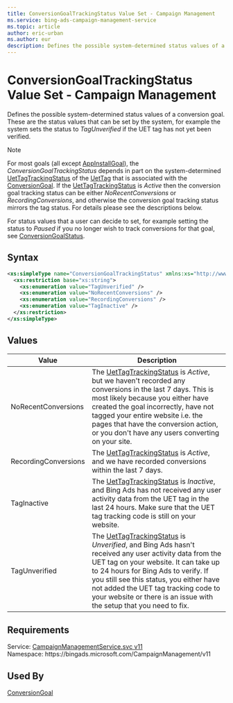 ```yaml
---
title: ConversionGoalTrackingStatus Value Set - Campaign Management
ms.service: bing-ads-campaign-management-service
ms.topic: article
author: eric-urban
ms.author: eur
description: Defines the possible system-determined status values of a conversion goal.
---
```

# ConversionGoalTrackingStatus Value Set - Campaign Management
Defines the possible system-determined status values of a conversion goal. These are the status values that can be set by the system, for example the system sets the status to *TagUnverified* if the UET tag has not yet been verified. 

> [!NOTE]
> For most goals (all except [AppInstallGoal](bingads/campaign-management-service/appinstallgoal.md)), the *ConversionGoalTrackingStatus* depends in part on the system-determined [UetTagTrackingStatus](bingads/campaign-management-service/uettagtrackingstatus.md) of the [UetTag](bingads/campaign-management-service/uettag.md) that is associated with the [ConversionGoal](bingads/campaign-management-service/conversiongoal.md). If the [UetTagTrackingStatus](bingads/campaign-management-service/uettagtrackingstatus.md) is *Active* then the conversion goal tracking status can be either *NoRecentConversions* or *RecordingConversions*, and otherwise the conversion goal tracking status mirrors the tag status. For details please see the descriptions below. 

For status values that a user can decide to set, for example setting the status to *Paused* if you no longer wish to track conversions for that goal, see [ConversionGoalStatus](bingads/campaign-management-service/conversiongoalstatus.md).   

## Syntax
```xml
<xs:simpleType name="ConversionGoalTrackingStatus" xmlns:xs="http://www.w3.org/2001/XMLSchema">
  <xs:restriction base="xs:string">
    <xs:enumeration value="TagUnverified" />
    <xs:enumeration value="NoRecentConversions" />
    <xs:enumeration value="RecordingConversions" />
    <xs:enumeration value="TagInactive" />
  </xs:restriction>
</xs:simpleType>
```

## <a name="values"></a>Values

|Value|Description|
|-----------|---------------|
|<a name="norecentconversions"></a>NoRecentConversions|The [UetTagTrackingStatus](bingads/campaign-management-service/uettagtrackingstatus.md) is *Active*, but we haven't recorded any conversions in the last 7 days. This is most likely because you either have created the goal incorrectly, have not tagged your entire website i.e. the pages that have the conversion action, or you don't have any users converting on your site. |
|<a name="recordingconversions"></a>RecordingConversions|The [UetTagTrackingStatus](bingads/campaign-management-service/uettagtrackingstatus.md) is *Active*, and we have recorded conversions within the last 7 days.|
|<a name="taginactive"></a>TagInactive|The [UetTagTrackingStatus](bingads/campaign-management-service/uettagtrackingstatus.md) is *Inactive*, and Bing Ads has not received any user activity data from the UET tag in the last 24 hours. Make sure that the UET tag tracking code is still on your website. |
|<a name="tagunverified"></a>TagUnverified|The [UetTagTrackingStatus](bingads/campaign-management-service/uettagtrackingstatus.md) is *Unverified*, and Bing Ads hasn't received any user activity data from the UET tag on your website. It can take up to 24 hours for Bing Ads to verify. If you still see this status, you either have not added the UET tag tracking code to your website or there is an issue with the setup that you need to fix. |

## Requirements
Service: [CampaignManagementService.svc v11](https://campaign.api.bingads.microsoft.com/Api/Advertiser/CampaignManagement/v11/CampaignManagementService.svc)  
Namespace: https\://bingads.microsoft.com/CampaignManagement/v11  

## Used By
[ConversionGoal](conversiongoal.md)  
